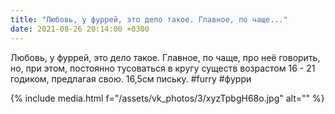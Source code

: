 ```yaml
---
title: "Любовь, у фуррей, это дело такое. Главное, по чаще..."
date: 2021-08-26 20:14:00 +0300
---
```


Любовь, у фуррей, это дело такое. Главное, по чаще, про неё говорить, но, при этом, постоянно тусоваться в кругу существ возрастом 16 - 21 годиком, предлагая свою. 16,5см письку.
#furry #фурри

{% include media.html f="/assets/vk_photos/3/xyzTpbgH68o.jpg" alt="" %}
